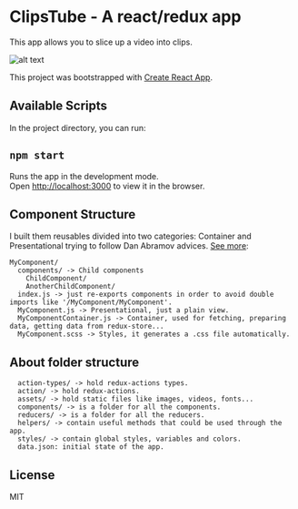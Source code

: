 # ClipsTube - A react/redux app

This app allows you to slice up a video into clips.

![alt text](https://github.com/jhoansebastianlara/clipstube-reactjs/blob/master/clipstube.demo.gif)

This project was bootstrapped with [Create React App](https://github.com/facebookincubator/create-react-app).

## Available Scripts

In the project directory, you can run:

## `npm start`

Runs the app in the development mode.<br>
Open [http://localhost:3000](http://localhost:3000) to view it in the browser.

## Component Structure

I built them reusables divided into two categories: Container and Presentational trying to follow Dan Abramov advices. [See more](https://medium.com/@dan_abramov/smart-and-dumb-components-7ca2f9a7c7d0):

```
MyComponent/
  components/ -> Child components
    ChildComponent/
    AnotherChildComponent/
  index.js -> just re-exports components in order to avoid double imports like '/MyComponent/MyComponent'.
  MyComponent.js -> Presentational, just a plain view.
  MyComponentContainer.js -> Container, used for fetching, preparing data, getting data from redux-store...
  MyComponent.scss -> Styles, it generates a .css file automatically.
```
## About folder structure

```
  action-types/ -> hold redux-actions types.
  action/ -> hold redux-actions.
  assets/ -> hold static files like images, videos, fonts...
  components/ -> is a folder for all the components.
  reducers/ -> is a folder for all the reducers.
  helpers/ -> contain useful methods that could be used through the app.
  styles/ -> contain global styles, variables and colors.
  data.json: initial state of the app.
```

## License
MIT

